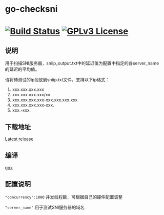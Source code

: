 # go-checksni

[![Build Status](https://travis-ci.org/johnsonz/go-checksni.svg?branch=master)](https://travis-ci.org/johnsonz/go-checksni) [![GPLv3 License](https://img.shields.io/badge/license-GPLv3-blue.svg)](https://github.com/johnsonz/go-checksni/blob/master/LICENSE)
============

## 说明
用于扫描SNI服务器，sniip_output.txt中的延迟值为配置中指定的各server_name的延迟的平均值。

请将待测试的ip段放到sniip.txt文件，支持以下ip格式：

1. xxx.xxx.xxx.xxx
2. xxx.xxx.xxx.xxx/xx
3. xxx.xxx.xxx.xxx-xxx.xxx.xxx.xxx
4. xxx.xxx.xxx.xxx-xxx.
5. xxx.-xxx.

## 下载地址
[Latest release](https://github.com/johnsonz/go-checksni/releases)

## 编译
[gox](https://github.com/mitchellh/gox)

## 配置说明
`"concurrency":1000` 并发线程数，可根据自己的硬件配置调整

`"server_name"` 用于测试SNI服务器的域名
